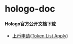 # hologo-doc

#### Hologo官方公开文档下载


- [上币申请](https://github.com/hologoDev/hologo-doc/tree/master/token_list_application/doc-cn)([Token List Apply]())





